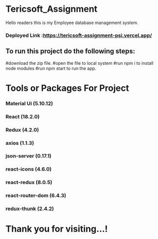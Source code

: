 # Tericsoft_Assignment

Hello readers this is my Employee database management system.


### **Deployed Link** :https://tericsoft-assignment-psi.vercel.app/

## To run this project do the following steps:
#download the zip file.
#open the file to local system
#run npm i to install node modules
#run npm start to run the app.

# Tools or Packages For Project 
### Material Ui (5.10.12)
### React (18.2.0)
### Redux (4.2.0)
### axios (1.1.3)
### json-server (0.17.1)
### react-icons (4.6.0)
### react-redux (8.0.5)
### react-router-dom (6.4.3)
### redux-thunk (2.4.2)

    
    
    


<h1>Thank you for visiting...!</h1>

